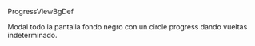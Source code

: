 ProgressViewBgDef

Modal todo la pantalla fondo negro con un circle progress dando vueltas indeterminado.